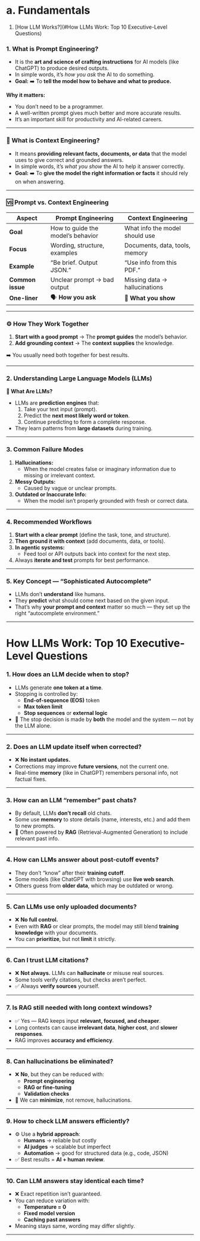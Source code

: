 # **a. Fundamentals**
1. [How LLM Works?](#How LLMs Work: Top 10 Executive-Level Questions)

### 1. What is Prompt Engineering?

- It is the **art and science of crafting instructions** for AI models (like ChatGPT) to produce desired outputs.
- In simple words, it’s *how you ask* the AI to do something.
- **Goal:** ➡️ To **tell the model how to behave and what to produce.**

**Why it matters:**

- You don’t need to be a programmer.
- A well-written prompt gives much better and more accurate results.
- It’s an important skill for productivity and AI-related careers.

---

### 🔹 What is Context Engineering?

- It means **providing relevant facts, documents, or data** that the model uses to give correct and grounded answers.
- In simple words, it’s *what you show* the AI to help it answer correctly.
- **Goal:** ➡️ To **give the model the right information or facts** it should rely on when answering.

---

### 🆚 **Prompt vs. Context Engineering**

| Aspect | Prompt Engineering | Context Engineering |
| --- | --- | --- |
| **Goal** | How to guide the model’s behavior | What info the model should use |
| **Focus** | Wording, structure, examples | Documents, data, tools, memory |
| **Example** | “Be brief. Output JSON.” | “Use info from this PDF.” |
| **Common issue** | Unclear prompt → bad output | Missing data → hallucinations |
| **One-liner** | 🗣️ **How you ask** | 📄 **What you show** |

---

### ⚙️ **How They Work Together**

1. **Start with a good prompt** → The **prompt guides** the model’s behavior.
2. **Add grounding context** → The **context supplies** the knowledge.

➡️ You usually need both together for best results.

---

### **2. Understanding Large Language Models (LLMs)**

**🔹 What Are LLMs?**

- LLMs are **prediction engines** that:
    1. Take your text input (prompt).
    2. Predict the **next most likely word or token**.
    3. Continue predicting to form a complete response.
- They learn patterns from **large datasets** during training.

---

### **3. Common Failure Modes**

1. **Hallucinations:**
    - When the model creates false or imaginary information due to missing or irrelevant context.
2. **Messy Outputs:**
    - Caused by vague or unclear prompts.
3. **Outdated or Inaccurate Info:**
    - When the model isn’t properly grounded with fresh or correct data.

---

### **4. Recommended Workflows**

1. **Start with a clear prompt** (define the task, tone, and structure).
2. **Then ground it with context** (add documents, data, or tools).
3. **In agentic systems:**
    - Feed tool or API outputs back into context for the next step.
4. Always **iterate and test** prompts for best performance.

---

### 5. Key Concept — “Sophisticated Autocomplete”

- LLMs don’t **understand** like humans.
- They **predict** what should come next based on the given input.
- That’s why **your prompt and context** matter so much — they set up the right “autocomplete environment.”

---

# How LLMs Work: Top 10 Executive-Level Questions 

### **1. How does an LLM decide when to stop?**

- LLMs generate **one token at a time**.
- Stopping is controlled by:
    - **End-of-sequence (EOS)** token
    - **Max token limit**
    - **Stop sequences** or **external logic**
- 🧠 The stop decision is made by **both** the model and the system — not by the LLM alone.

---

### **2. Does an LLM update itself when corrected?**

- ❌ **No instant updates.**
- Corrections may improve **future versions**, not the current one.
- Real-time **memory** (like in ChatGPT) remembers personal info, not factual fixes.

---

### **3. How can an LLM “remember” past chats?**

- By default, LLMs **don’t recall** old chats.
- Some use **memory** to store details (name, interests, etc.) and add them to new prompts.
- 🧠 Often powered by **RAG** (Retrieval-Augmented Generation) to include relevant past info.

---

### **4. How can LLMs answer about post-cutoff events?**

- They don’t “know” after their **training cutoff**.
- Some models (like ChatGPT with browsing) use **live web search**.
- Others guess from **older data**, which may be outdated or wrong.

---

### **5. Can LLMs use only uploaded documents?**

- ❌ **No full control.**
- Even with **RAG** or clear prompts, the model may still blend **training knowledge** with your documents.
- You can **prioritize**, but not **limit** it strictly.

---

### **6. Can I trust LLM citations?**

- ❌ **Not always.** LLMs can **hallucinate** or misuse real sources.
- Some tools verify citations, but checks aren’t perfect.
- ✅ Always **verify sources** yourself.

---

### **7. Is RAG still needed with long context windows?**

- ✅ Yes — RAG keeps input **relevant, focused, and cheaper**.
- Long contexts can cause **irrelevant data**, **higher cost**, and **slower responses**.
- RAG improves **accuracy and efficiency**.

---

### **8. Can hallucinations be eliminated?**

- ❌ **No**, but they can be reduced with:
    - **Prompt engineering**
    - **RAG or fine-tuning**
    - **Validation checks**
- 🎯 We can **minimize**, not remove, hallucinations.

---

### **9. How to check LLM answers efficiently?**

- ⚙️ Use a **hybrid approach**:
    - **Humans** → reliable but costly
    - **AI judges** → scalable but imperfect
    - **Automation** → good for structured data (e.g., code, JSON)
- ✅ Best results = **AI + human review**.

---

### **10. Can LLM answers stay identical each time?**

- ❌ Exact repetition isn’t guaranteed.
- You can reduce variation with:
    - **Temperature = 0**
    - **Fixed model version**
    - **Caching past answers**
- Meaning stays same, wording may differ slightly.

---
